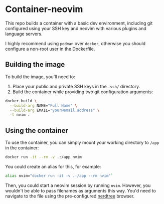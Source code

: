 # Container-neovim

This repo builds a container with a basic dev environment, including git
configured using your SSH key and neovim with various plugins and language
servers.

I highly recommend using `podman` over `docker`, otherwise you should
configure a non-root user in the Dockerfile.

## Building the image

To build the image, you'll need to:

1. Place your public and private SSH keys in the `.ssh/` directory.
2. Build the container while providing two git configuration arguments:

```bash
docker build \
  --build-arg NAME="Full Name" \
  --build-arg EMAIL="your@email.address" \
  -t nvim .
```

## Using the container

To use the container, you can simply mount your working directory to `/app` in
the container:

```bash
docker run -it --rm -v .:/app nvim
```

You could create an alias for this, for example:

```bash
alias nvim="docker run -it -v .:/app --rm nvim"`
```

Then, you could start a neovim session by running `nvim`. However, you wouldn't
be able to pass filenames as arguments this way. You'd need to navigate to the
file using the pre-configured [nerdtree](https://github.com/preservim/nerdtree)
browser.
